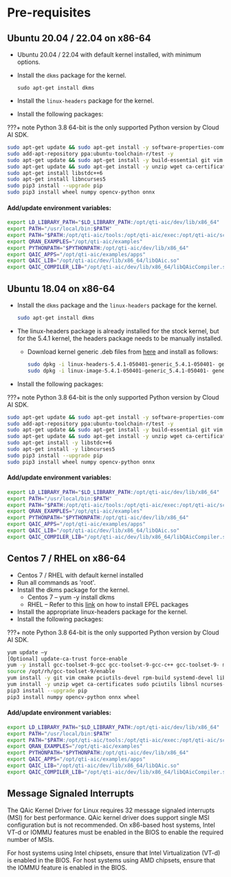 # Pre-requisites 

## Ubuntu 20.04 / 22.04 on x86-64

- Ubuntu 20.04 / 22.04 with default kernel installed, with minimum options.
- Install the `dkms` package for the kernel.

    ```sudo apt-get install dkms```

- Install the `linux-headers` package for the kernel.

-	Install the following packages:

???+ note 
    Python 3.8 64-bit is the only supported Python version by Cloud AI SDK.
    
  ```bash
  sudo apt-get update && sudo apt-get install -y software-properties-common 
  sudo add-apt-repository ppa:ubuntu-toolchain-r/test -y
  sudo apt-get update && sudo apt-get install -y build-essential git vim libpci-dev libudev-dev python3-pip python3-setuptools python3-wheel python3.8 python3.8-dev  python3.8-venv
  sudo apt-get update && sudo apt-get install -y unzip wget ca-certificates sudo pciutils libglib2.0-dev libssl-dev snap snapd libgl1-mesa-glx openssh- server pkg-config clang-format libpng-dev  
  sudo apt-get install libstdc++6
  sudo apt-get install libncurses5
  sudo pip3 install --upgrade pip
  sudo pip3 install wheel numpy opencv-python onnx
  ```

#### Add/update environment variables:

  ```bash
  export LD_LIBRARY_PATH="$LD_LIBRARY_PATH:/opt/qti-aic/dev/lib/x86_64"
  export PATH="/usr/local/bin:$PATH"
  export PATH="$PATH:/opt/qti-aic/tools:/opt/qti-aic/exec:/opt/qti-aic/scripts"
  export QRAN_EXAMPLES="/opt/qti-aic/examples"
  export PYTHONPATH="$PYTHONPATH:/opt/qti-aic/dev/lib/x86_64" 
  export QAIC_APPS="/opt/qti-aic/examples/apps"
  export QAIC_LIB="/opt/qti-aic/dev/lib/x86_64/libQAic.so"
  export QAIC_COMPILER_LIB="/opt/qti-aic/dev/lib/x86_64/libQAicCompiler.so"\
  ```

## Ubuntu 18.04 on x86-64
- Install the `dkms` package and the `linux-headers` package for the kernel.

    ```bash
    sudo apt-get install dkms
    ```
- The linux-headers package is already installed for the stock kernel, but for the 5.4.1 kernel, the headers package needs to be manually installed.

  - Download kernel generic .deb files from [here](https://ci.linaro.org/job/lt-qcom-linux-aic100-bionic/lastSuccessfulBuild/artifact/out/) and install as follows:

    ```bash
    sudo dpkg -i linux-headers-5.4.1-050401-generic_5.4.1-050401- generic-1_amd64.deb
    sudo dpkg -i linux-image-5.4.1-050401-generic_5.4.1-050401- generic-1_amd64.deb
    ```
    
- Install the following packages:

???+ note
    Python 3.8 64-bit is the only supported Python version by Cloud AI SDK.

  ```bash
  sudo apt-get update && sudo apt-get install -y software-properties-common 
  sudo add-apt-repository ppa:ubuntu-toolchain-r/test -y
  sudo apt-get update && sudo apt-get install -y build-essential git vim libpci-dev libudev-dev python3-pip python3-setuptools python3-wheel python3.8 python3.8-dev python3.8-venv
  sudo apt-get update && sudo apt-get install -y unzip wget ca-certificates sudo pciutils libglib2.0-dev libssl-dev snap snapd libgl1-mesa-glx openssh- server pkg-config clang-format libpng-dev
  sudo apt-get install -y libstdc++6
  sudo apt-get install -y libncurses5
  sudo pip3 install --upgrade pip
  sudo pip3 install wheel numpy opencv-python onnx
  ```

#### Add/update environment variables:
  
  ```bash
  export LD_LIBRARY_PATH="$LD_LIBRARY_PATH:/opt/qti-aic/dev/lib/x86_64" 
  export PATH="/usr/local/bin:$PATH"
  export PATH="$PATH:/opt/qti-aic/tools:/opt/qti-aic/exec:/opt/qti-aic/scripts"
  export QRAN_EXAMPLES="/opt/qti-aic/examples"
  export PYTHONPATH="$PYTHONPATH:/opt/qti-aic/dev/lib/x86_64" 
  export QAIC_APPS="/opt/qti-aic/examples/apps"
  export QAIC_LIB="/opt/qti-aic/dev/lib/x86_64/libQAic.so"
  export QAIC_COMPILER_LIB="/opt/qti-aic/dev/lib/x86_64/libQAicCompiler.so"
  ```

## Centos 7 / RHEL on x86-64

- Centos 7 / RHEL with default kernel installed
-	Run all commands as 'root'.
- Install the dkms package for the kernel.
    - Centos 7 – yum -y install dkms
    - RHEL – Refer to this [link](https://docs.fedoraproject.org/en-US/epel/#How_can_I_use_these_extra_packages.3F) on how to install EPEL packages
- Install the appropriate linux-headers package for the kernel.
- Install the following packages:
  
???+ note
    Python 3.8 64-bit is the only supported Python version by Cloud AI SDK.


  ```bash
  yum update –y
  [Optional] update-ca-trust force-enable
  yum -y install gcc-toolset-9-gcc gcc-toolset-9-gcc-c++ gcc-toolset-9- make gcc-toolset-9-binutils automake
  source /opt/rh/gcc-toolset-9/enable
  yum install -y git vim cmake pciutils-devel rpm-build systemd-devel libudev-devel python38 python3-pip python3-setuptools python3-wheel python3-devel
  yum install -y unzip wget ca-certificates sudo pciutils libnsl ncurses-compat-libs libasan glib2-devel ncurses-compat-libs mesa- libGL libpng-devel
  pip3 install --upgrade pip
  pip3 install numpy opencv-python onnx wheel
  ```

#### Add/update environment variables:

  ```bash
  export LD_LIBRARY_PATH="$LD_LIBRARY_PATH:/opt/qti-aic/dev/lib/x86_64" 
  export PATH="/usr/local/bin:$PATH"
  export PATH="$PATH:/opt/qti-aic/tools:/opt/qti-aic/exec:/opt/qti-aic/scripts"
  export QRAN_EXAMPLES="/opt/qti-aic/examples"
  export PYTHONPATH="$PYTHONPATH:/opt/qti-aic/dev/lib/x86_64" 
  export QAIC_APPS="/opt/qti-aic/examples/apps"
  export QAIC_LIB="/opt/qti-aic/dev/lib/x86_64/libQAic.so"
  export QAIC_COMPILER_LIB="/opt/qti-aic/dev/lib/x86_64/libQAicCompiler.so"
  ```

## Message Signaled Interrupts

The QAic Kernel Driver for Linux requires 32 message signaled interrupts (MSI) for best performance. QAic kernel driver does support single MSI configuration but is not recommended. On x86-based host systems, Intel VT-d or IOMMU features must be enabled in the BIOS to enable the required number of MSIs.

For host systems using Intel chipsets, ensure that Intel Virtualization (VT-d) is enabled in the BIOS.
For host systems using AMD chipsets, ensure that the IOMMU feature is enabled in the BIOS.